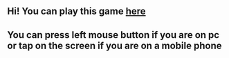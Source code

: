 ## Hi! You can play this game [here](https://blanks0o7.github.io/Flappy-Bird-Clone/) 
## You can press left mouse button if you are on pc or tap on the screen if you are on a mobile phone
